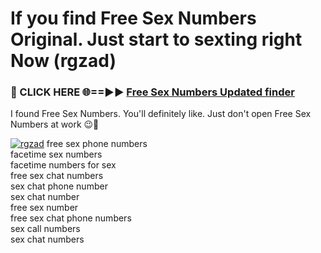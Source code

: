 # If you find Free Sex Numbers Original. Just start to sexting right Now (rgzad)

<h3>🔴 CLICK HERE 🌐==►► <a href="https://tinyurl.com/mtbk5fxa" rel="nofollow">Free Sex Numbers Updated finder</a></h3>

I found Free Sex Numbers. You'll definitely like. Just don't open Free Sex Numbers at work 😉💬

[![rgzad](https://i.imgur.com/Q8WKrnY.jpeg)](https://tinyurl.com/mtbk5fxa)
free sex phone numbers<br>
facetime sex numbers<br>
facetime numbers for sex<br>
free sex chat numbers<br>
sex chat phone number<br>
sex chat number<br>
free sex number<br>
free sex chat phone numbers<br>
sex call numbers<br>
sex chat numbers